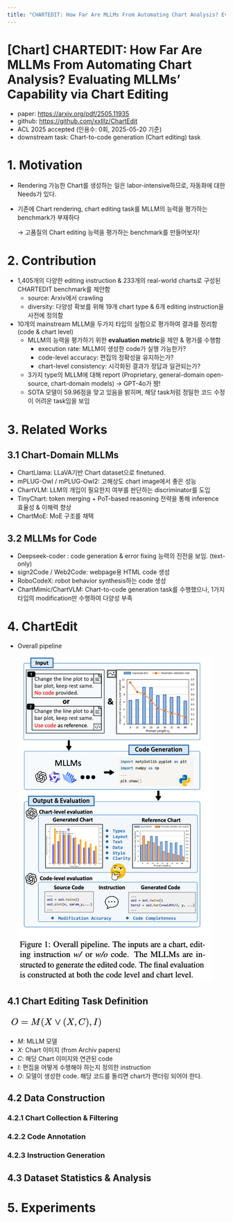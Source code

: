 ```yaml
---
title: "CHARTEDIT: How Far Are MLLMs From Automating Chart Analysis? Evaluating MLLMs’ Capability via Chart Editing"
---
```




# [Chart] CHARTEDIT: How Far Are MLLMs From Automating Chart Analysis? Evaluating MLLMs’ Capability via Chart Editing

- paper: https://arxiv.org/pdf/2505.11935
- github: https://github.com/xxlllz/ChartEdit
- ACL 2025 accepted (인용수: 0회, 2025-05-20 기준)
- downstream task: Chart-to-code generation (Chart editing) task

# 1. Motivation

- Rendering 가능한 Chart를 생성하는 일은 labor-intensive하므로, 자동화에 대한 Needs가 있다.

- 기존에 Chart rendering, chart editing task를 MLLM의 능력을 평가하는 benchmark가 부재하다

  $\to$ 고품질의 Chart editing 능력을 평가하는 benchmark를 만들어보자!

# 2. Contribution

- 1,405개의 다양한 editing instruction & 233개의 real-world charts로 구성된 CHARTEDIT benchmark를 제안함
  - source: Arxiv에서 crawling
  - diversity: 다양성 확보를 위해 19개 chart type & 6개 editing instruction을 사전에 정의함
- 10개의 mainstream MLLM을 두가지 타입의 실험으로 평가하여 결과를 정리함 (code & chart level)
  - MLLM의 능력을 평가하기 위한 **evaluation metric**을 제안 & 평가를 수행함
    - execution rate: MLLM이 생성한 code가 실행 가능한가?
    - code-level accuracy: 편집의 정확성을 유지하는가?
    - chart-level consistency: 시각화된 결과가 정답과 일관되는가?
  - 3가지 type의 MLLM에 대해 report (Proprietary, general-domain open-source, chart-domain models) $\to$ GPT-4o가 짱!
  - SOTA 모델이 59.96점을 맞고 있음을 밝히며, 해당 task처럼 정밀한 코드 수정이 어려운 task임을 보임

# 3. Related Works

## 3.1 Chart-Domain MLLMs

- ChartLlama: LLaVA기반 Chart dataset으로 finetuned.
- mPLUG-Owl / mPLUG-Owl2: 고해상도 chart image에서 좋은 성능
- ChartVLM: LLM의 개입이 필요한지 여부를 판단하는 discriminator를 도입
- TinyChart: token merging + PoT-based reasoning 전략을 통해 inference 효율성 & 이해력 향상
- ChartMoE: MoE 구조를 채택

## 3.2 MLLMs for Code

- Deepseek-coder : code generation & error fixing 능력의 진전을 보임. (text-only)
- sign2Code / Web2Code: webpage용 HTML code 생성
- RoboCodeX: robot behavior synthesis하는 code 생성
- ChartMimic/ChartVLM: Chart-to-code generation task를 수행했으나, 1가지 타입의 modification만 수행하여 다양성 부족

# 4. ChartEdit

- Overall pipeline

  ![](../images/2025-05-20/image-20250520232846608.png)

## 4.1 Chart Editing Task Definition

![](../images/2025-05-20/image-20250520233957288.png)

- *M*: MLLM 모델
- *X*: Chart 이미지 (from Archiv papers)
- *C*: 해당 Chart 이미지와 연관된 code
- *I*: 편집을 어떻게 수행해야 하는지 정의한 instruction
- *O*: 모델이 생성한 code. 해당 코드를 돌리면 chart가 랜더링 되어야 한다.

## 4.2 Data Construction

### 4.2.1 Chart Collection & Filtering

### 4.2.2 Code Annotation

### 4.2.3 Instruction Generation

## 4.3 Dataset Statistics & Analysis

# 5. Experiments